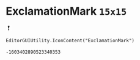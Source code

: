 # ExclamationMark `15x15`
<img src="/img/ExclamationMark.png" width=15 height=15>

``` CSharp
EditorGUIUtility.IconContent("ExclamationMark")
```
```
-1603402890523340353
```
